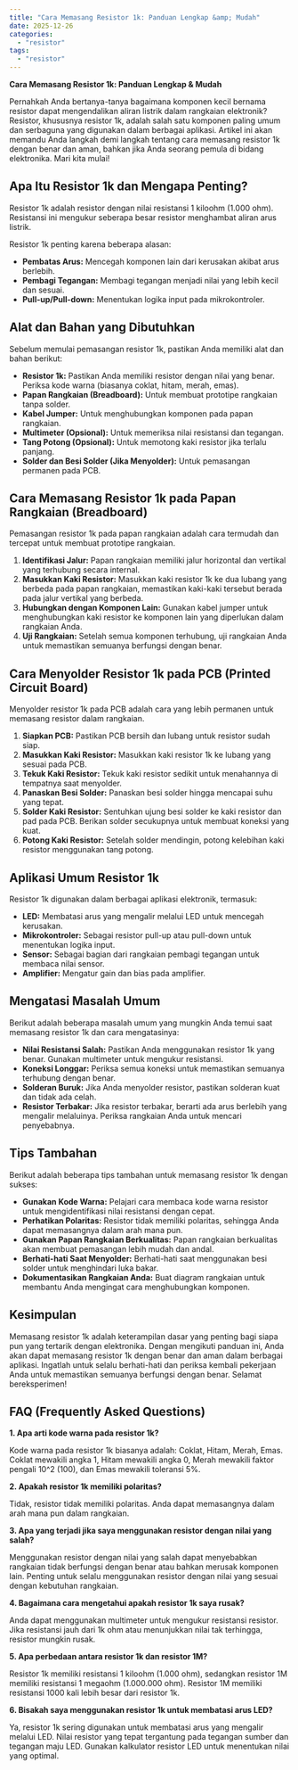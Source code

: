 ```yaml
---
title: "Cara Memasang Resistor 1k: Panduan Lengkap &amp; Mudah"
date: 2025-12-26
categories: 
  - "resistor"
tags: 
  - "resistor"
---
```


**Cara Memasang Resistor 1k: Panduan Lengkap & Mudah**

Pernahkah Anda bertanya-tanya bagaimana komponen kecil bernama resistor dapat mengendalikan aliran listrik dalam rangkaian elektronik? Resistor, khususnya resistor 1k, adalah salah satu komponen paling umum dan serbaguna yang digunakan dalam berbagai aplikasi. Artikel ini akan memandu Anda langkah demi langkah tentang cara memasang resistor 1k dengan benar dan aman, bahkan jika Anda seorang pemula di bidang elektronika. Mari kita mulai!

## Apa Itu Resistor 1k dan Mengapa Penting?

Resistor 1k adalah resistor dengan nilai resistansi 1 kiloohm (1.000 ohm). Resistansi ini mengukur seberapa besar resistor menghambat aliran arus listrik.

Resistor 1k penting karena beberapa alasan:

- **Pembatas Arus:** Mencegah komponen lain dari kerusakan akibat arus berlebih.
- **Pembagi Tegangan:** Membagi tegangan menjadi nilai yang lebih kecil dan sesuai.
- **Pull-up/Pull-down:** Menentukan logika input pada mikrokontroler.

## Alat dan Bahan yang Dibutuhkan

Sebelum memulai pemasangan resistor 1k, pastikan Anda memiliki alat dan bahan berikut:

- **Resistor 1k:** Pastikan Anda memiliki resistor dengan nilai yang benar. Periksa kode warna (biasanya coklat, hitam, merah, emas).
- **Papan Rangkaian (Breadboard):** Untuk membuat prototipe rangkaian tanpa solder.
- **Kabel Jumper:** Untuk menghubungkan komponen pada papan rangkaian.
- **Multimeter (Opsional):** Untuk memeriksa nilai resistansi dan tegangan.
- **Tang Potong (Opsional):** Untuk memotong kaki resistor jika terlalu panjang.
- **Solder dan Besi Solder (Jika Menyolder):** Untuk pemasangan permanen pada PCB.

## Cara Memasang Resistor 1k pada Papan Rangkaian (Breadboard)

Pemasangan resistor 1k pada papan rangkaian adalah cara termudah dan tercepat untuk membuat prototipe rangkaian.

1. **Identifikasi Jalur:** Papan rangkaian memiliki jalur horizontal dan vertikal yang terhubung secara internal.
2. **Masukkan Kaki Resistor:** Masukkan kaki resistor 1k ke dua lubang yang berbeda pada papan rangkaian, memastikan kaki-kaki tersebut berada pada jalur vertikal yang berbeda.
3. **Hubungkan dengan Komponen Lain:** Gunakan kabel jumper untuk menghubungkan kaki resistor ke komponen lain yang diperlukan dalam rangkaian Anda.
4. **Uji Rangkaian:** Setelah semua komponen terhubung, uji rangkaian Anda untuk memastikan semuanya berfungsi dengan benar.

## Cara Menyolder Resistor 1k pada PCB (Printed Circuit Board)

Menyolder resistor 1k pada PCB adalah cara yang lebih permanen untuk memasang resistor dalam rangkaian.

1. **Siapkan PCB:** Pastikan PCB bersih dan lubang untuk resistor sudah siap.
2. **Masukkan Kaki Resistor:** Masukkan kaki resistor 1k ke lubang yang sesuai pada PCB.
3. **Tekuk Kaki Resistor:** Tekuk kaki resistor sedikit untuk menahannya di tempatnya saat menyolder.
4. **Panaskan Besi Solder:** Panaskan besi solder hingga mencapai suhu yang tepat.
5. **Solder Kaki Resistor:** Sentuhkan ujung besi solder ke kaki resistor dan pad pada PCB. Berikan solder secukupnya untuk membuat koneksi yang kuat.
6. **Potong Kaki Resistor:** Setelah solder mendingin, potong kelebihan kaki resistor menggunakan tang potong.

## Aplikasi Umum Resistor 1k

Resistor 1k digunakan dalam berbagai aplikasi elektronik, termasuk:

- **LED:** Membatasi arus yang mengalir melalui LED untuk mencegah kerusakan.
- **Mikrokontroler:** Sebagai resistor pull-up atau pull-down untuk menentukan logika input.
- **Sensor:** Sebagai bagian dari rangkaian pembagi tegangan untuk membaca nilai sensor.
- **Amplifier:** Mengatur gain dan bias pada amplifier.

## Mengatasi Masalah Umum

Berikut adalah beberapa masalah umum yang mungkin Anda temui saat memasang resistor 1k dan cara mengatasinya:

- **Nilai Resistansi Salah:** Pastikan Anda menggunakan resistor 1k yang benar. Gunakan multimeter untuk mengukur resistansi.
- **Koneksi Longgar:** Periksa semua koneksi untuk memastikan semuanya terhubung dengan benar.
- **Solderan Buruk:** Jika Anda menyolder resistor, pastikan solderan kuat dan tidak ada celah.
- **Resistor Terbakar:** Jika resistor terbakar, berarti ada arus berlebih yang mengalir melaluinya. Periksa rangkaian Anda untuk mencari penyebabnya.

## Tips Tambahan

Berikut adalah beberapa tips tambahan untuk memasang resistor 1k dengan sukses:

- **Gunakan Kode Warna:** Pelajari cara membaca kode warna resistor untuk mengidentifikasi nilai resistansi dengan cepat.
- **Perhatikan Polaritas:** Resistor tidak memiliki polaritas, sehingga Anda dapat memasangnya dalam arah mana pun.
- **Gunakan Papan Rangkaian Berkualitas:** Papan rangkaian berkualitas akan membuat pemasangan lebih mudah dan andal.
- **Berhati-hati Saat Menyolder:** Berhati-hati saat menggunakan besi solder untuk menghindari luka bakar.
- **Dokumentasikan Rangkaian Anda:** Buat diagram rangkaian untuk membantu Anda mengingat cara menghubungkan komponen.

## Kesimpulan

Memasang resistor 1k adalah keterampilan dasar yang penting bagi siapa pun yang tertarik dengan elektronika. Dengan mengikuti panduan ini, Anda akan dapat memasang resistor 1k dengan benar dan aman dalam berbagai aplikasi. Ingatlah untuk selalu berhati-hati dan periksa kembali pekerjaan Anda untuk memastikan semuanya berfungsi dengan benar. Selamat bereksperimen!

## FAQ (Frequently Asked Questions)

**1\. Apa arti kode warna pada resistor 1k?**

Kode warna pada resistor 1k biasanya adalah: Coklat, Hitam, Merah, Emas. Coklat mewakili angka 1, Hitam mewakili angka 0, Merah mewakili faktor pengali 10^2 (100), dan Emas mewakili toleransi 5%.

**2\. Apakah resistor 1k memiliki polaritas?**

Tidak, resistor tidak memiliki polaritas. Anda dapat memasangnya dalam arah mana pun dalam rangkaian.

**3\. Apa yang terjadi jika saya menggunakan resistor dengan nilai yang salah?**

Menggunakan resistor dengan nilai yang salah dapat menyebabkan rangkaian tidak berfungsi dengan benar atau bahkan merusak komponen lain. Penting untuk selalu menggunakan resistor dengan nilai yang sesuai dengan kebutuhan rangkaian.

**4\. Bagaimana cara mengetahui apakah resistor 1k saya rusak?**

Anda dapat menggunakan multimeter untuk mengukur resistansi resistor. Jika resistansi jauh dari 1k ohm atau menunjukkan nilai tak terhingga, resistor mungkin rusak.

**5\. Apa perbedaan antara resistor 1k dan resistor 1M?**

Resistor 1k memiliki resistansi 1 kiloohm (1.000 ohm), sedangkan resistor 1M memiliki resistansi 1 megaohm (1.000.000 ohm). Resistor 1M memiliki resistansi 1000 kali lebih besar dari resistor 1k.

**6\. Bisakah saya menggunakan resistor 1k untuk membatasi arus LED?**

Ya, resistor 1k sering digunakan untuk membatasi arus yang mengalir melalui LED. Nilai resistor yang tepat tergantung pada tegangan sumber dan tegangan maju LED. Gunakan kalkulator resistor LED untuk menentukan nilai yang optimal.
